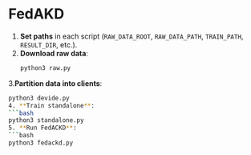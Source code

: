 # FedAKD


1. **Set paths** in each script (`RAW_DATA_ROOT`, `RAW_DATA_PATH`, `TRAIN_PATH`, `RESULT_DIR`, etc.).
2. **Download raw data**:
   ```bash
   python3 raw.py
3.**Partition data into clients**: 
   ```bash
   python3 devide.py
4. **Train standalone**:
   ```bash
   python3 standalone.py
5. **Run FedACKD**:
   ```bash
   python3 fedackd.py
